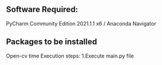 ## Software Required:
  PyCharm Community Edition 2021.1.1 x6 /  Anaconda Navigator
## Packages to be installed
  Open-cv 
  time 
 Execution steps:
  1.Execute main.py file
  
  
